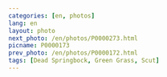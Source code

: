 ```yaml
---
categories: [en, photos]
lang: en
layout: photo
next_photo: /en/photos/P0000273.html
picname: P0000173
prev_photo: /en/photos/P0000172.html
tags: [Dead Springbock, Green Grass, Scut]
---
```

